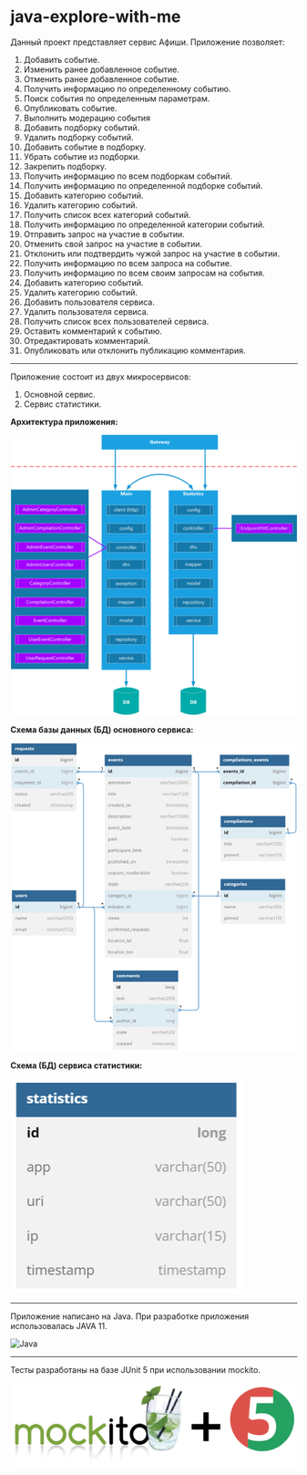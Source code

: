 # java-explore-with-me
Данный проект представляет сервис Афиши.
Приложение позволяет:
1. Добавить событие.
2. Изменить ранее добавленное событие.
3. Отменить ранее добавленное событие.
4. Получить информацию по определенному событию.
5. Поиск события по определенным параметрам.
6. Опубликовать событие.
7. Выполнить модерацию события
8. Добавить подборку событий.
9. Удалить подборку событий.
10. Добавить событие в подборку.
11. Убрать событие из подборки.
12. Закрепить подборку.
13. Получить информацию по всем подборкам событий.
14. Получить информацию по определенной подборке событий.
15. Добавить категорию событий.
16. Удалить категорию событий.
17. Получить список всех категорий событий.
18. Получить информацию по определенной категории событий.
19. Отправить запрос на участие в событии.
20. Отменить свой запрос на участие в событии.
21. Отклонить или подтвердить чужой запрос на участие в событии.
22. Получить информацию по всем запроса на событие.
23. Получить информацию по всем своим запросам на события.
24. Добавить категорию событий.
25. Удалить категорию событий.
26. Добавить пользователя сервиса.
27. Удалить пользователя сервиса.
28. Получить список всех пользователей сервиса.
29. Оставить комментарий к событию.
30. Отредактировать комментарий.
31. Опубликовать или отклонить публикацию комментария.

---
Приложение состоит из двух микросервисов:
1. Основной сервис.
2. Сервис статистики.


<b>Архитектура приложения:</b>

![Архитектура приложения java-explore-with-me](https://github.com/grigory-pc/java-explore-with-me/blob/main/explore-with-me_design_03.png?raw=true)


<b>Схема базы данных (БД) основного сервиса:</b>

![Схема БД сервиса java-explore-with-me main](https://github.com/grigory-pc/java-explore-with-me/blob/main/Scheme_DB_Main_04.png?raw=true)

<b>Схема (БД) сервиса статистики:</b>

![Схема БД сервиса java-explore-with-me stats](https://github.com/grigory-pc/java-explore-with-me/blob/main/Scheme_DB_Stat_03.png?raw=true)

---
Приложение написано на Java.
При разработке приложения использовалась JAVA 11.

![Java](https://img.shields.io/badge/java-%23ED8B00.svg?style=for-the-badge&logo=java&logoColor=white)

--- 
Тесты разработаны на базе JUnit 5 при использовании mockito.

![JUnit5](https://github.com/grigory-pc/java-explore-with-me/blob/main/mockito-junit5-logo3.png?raw=true)



